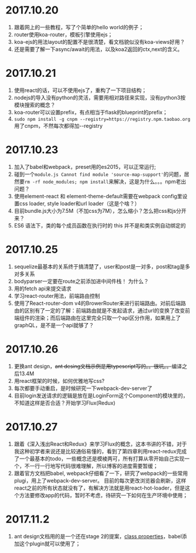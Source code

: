 2017.10.20
=====

1. 跟着网上的一些教程，写了个简单的hello world的例子；
2. router使用koa-router，模板引擎使用ejs；
3. koa-ejs的用法layout的配置不是很清楚，看文档貌似没有koa-views好用？
4. 还是需要了解一下async/await的用法，以及koa2返回的ctx,next的含义。


2017.10.21
=====

1. 使用react的话，可以不使用ejs了，重构了一下项目结构；
2. nodejs的导入没有python的灵活，需要用相对路径来实现，没有python3按模块搜索的概念？
3. koa-router可以设置prefix，有点相当于flask的blueprint的prefix；
4. `sudo npm install -g cnpm --registry=https://registry.npm.taobao.org` 用了cnpm，不然每次都得加--registry


2017.10.23
====
1. 加入了babel和webpack，preset用的es2015，可以正常运行;
2. 碰到一个`module.js Cannot find module 'source-map-support'`的问题，居然要`rm -rf node_modules; npm install`来解决，这是为什么。。。npm老出问题？
3. 使用element-react 和 element-theme-default需要在webpack config里设置css loader, style loader和url loader（这是个啥？）
4. 目前bundle.js大小为7.5M（不加css为7M），怎么缩小？怎么把css和js分开来？
5. ES6 语法下，类的每个成员函数在执行时的 this 并不是和类实例自动绑定的

2017.10.25
====
1. sequelize最基本的关系终于搞清楚了，user和post是一对多，post和tag是多对多关系
2. bodyparser一定要在route之前添加进中间件栈！ 为什么？
3. 用的fetch api来提交请求
4. 学习react-router用法，前端路由控制
5. 使用了React-router-dom v4的BrowerRouter来进行前端路由。对前后端路由的区别有了一定的了解：前端路由就是不发起请求，通过url的变换了改变前端组件的渲染；而后端路由在这里完全只取一个api区分作用，如果用上了graphQL，是不是一个api就够了？

2017.10.26
====
1. 更换ant design，~~ant desing文档示例是用typescript写的。。很坑。。~~编译之后13.4M
2. 用react框架的时候，如何优雅地写css?
3. 每次都要手动重启，是时候研究一下webpack-dev-server了
4. 目前login发送请求的逻辑是放在是LoginForm这个Component的模块里的，不知道这样是否合适？开始学习Flux(Redux)

2017.10.27
====
1. 跟着《深入浅出React和Redux》来学习Flux的概念，这本书讲的不错，对于我这种初学者来说还是比较通俗易懂的，看到了第四章利用react-redux完成了一个最基本的todo，一些概念还是模棱两可，所有打算从零开始自己实现一个，不一行一行地写代码很难理解，所以博客的进度需要暂缓；
2. 跟着官方文档把babel, webpack仔细看了一下，研究了webpack的一些常用plugi，用上了webpack-dev-server。 目前的每次更改浏览器会刷新，这样react之前的所有状态就没有了，有解决方法就是用react-hot-loader，但是这个方法要修改app的代码，暂时不考虑，待研究一下如何在生产环境中使用；

2017.11.2
====
1. ant design文档用的是一个还在stage 2的提案，[class properties](https://babeljs.io/docs/plugins/transform-class-properties/)，babel添加这个plugin就可以使用了；